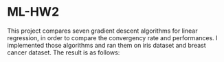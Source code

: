 # ML-HW2
This project compares seven gradient descent algorithms for linear regression, in order to compare the convergency rate and performances.
I implemented those algorithms and ran them on iris dataset and breast cancer dataset. The result is as follows:
